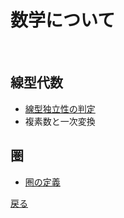 # 数学について
<br>

## 線型代数
- [線型独立性の判定](judge_of_linear_combination)
- 複素数と一次変換

## 圏
- [圏の定義](category_definition)

[戻る](https://anomath.github.io/AnoMath/index)